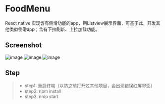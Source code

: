 # FoodMenu
React native 实现含有侧滑功能的app，用Listview展示界面，可基于此，开发其他类似侧滑app；含有下拉刷新、上拉加载功能。

## Screenshot
![image](https://github.com/liuhongjun719/FoodMenu/blob/master/screenshots/1.png)
![image](https://github.com/liuhongjun719/FoodMenu/blob/master/screenshots/3.png)
![image](https://github.com/liuhongjun719/FoodMenu/blob/master/screenshots/2.png)


## Step
>* step1:  重启终端（以防之前打开过其他项目，会出现错误红屏界面）
>* step2:  npm install
>* step3:  nmp start

